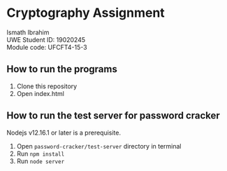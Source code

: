 # Cryptography Assignment
Ismath Ibrahim  
UWE Student ID: 19020245  
Module code: UFCFT4-15-3 

## How to run the programs
1. Clone this repository
2. Open index.html

## How to run the test server for password cracker
Nodejs v12.16.1 or later is a prerequisite.
1. Open `password-cracker/test-server` directory in terminal
2. Run `npm install`
3. Run `node server`
